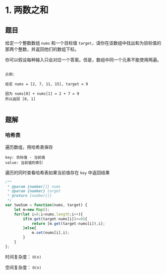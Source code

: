 # 1. 两数之和

## 题目

给定一个整数数组 `nums` 和一个目标值 `target`，请你在该数组中找出和为目标值的那两个整数，并返回他们的数组下标。

你可以假设每种输入只会对应一个答案。但是，数组中同一个元素不能使用两遍。

```

示例:

给定 nums = [2, 7, 11, 15], target = 9

因为 nums[0] + nums[1] = 2 + 7 = 9
所以返回 [0, 1]


```

## 题解

### 哈希表

遍历数组，用哈希表保存

```
key: 目标值 - 当前值
value: 当前值的索引
```

遍历的同时查看哈希表如果当前值存在 `key` 中返回结果

```JavaScript
/**
 * @param {number[]} nums
 * @param {number} target
 * @return {number[]}
 */
var twoSum = function(nums, target) {
    let m=new Map();
    for(let i=0;i<nums.length;i++){
        if(m.get(target-nums[i])>=0){
            return [m.get(target-nums[i]),i];
        }else{
            m.set(nums[i],i);
        }
    }
};
```

时间复杂度： `O(n)`

空间复杂度： `O(n)`
